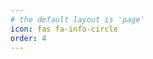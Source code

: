```yaml
---
# the default layout is 'page'
icon: fas fa-info-circle
order: 4
---
```


<script>
  window.location.href = '/about/about.html';
</script>
